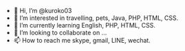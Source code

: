 - 👋 Hi, I’m @kuroko03
- 👀 I’m interested in travelling, pets, Java, PHP, HTML, CSS.
- 🌱 I’m currently learning English, PHP, HTML, CSS.
- 💞️ I’m looking to collaborate on ...
- 📫 How to reach me skype, gmail, LINE, wechat.

<!---
kuroko03/kuroko03 is a ✨ special ✨ repository because its `README.md` (this file) appears on your GitHub profile.
You can click the Preview link to take a look at your changes.
--->
